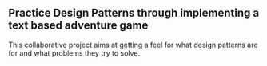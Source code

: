 Practice Design Patterns through implementing a text based adventure game
-------------------------------------------------------------------------

This collaborative project aims at getting a feel for what design patterns are
for and what problems they try to solve.
